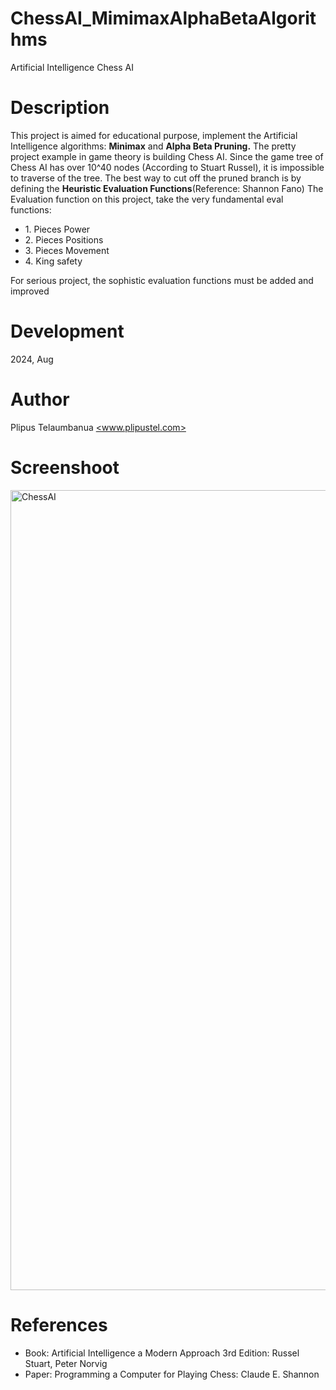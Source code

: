 # ChessAI_MimimaxAlphaBetaAlgorithms

Artificial Intelligence Chess AI

# Description

This project is aimed for educational purpose, implement the Artificial Intelligence algorithms: <b>Minimax</b> and <b>Alpha Beta Pruning.</b> The pretty project example in game theory is building Chess AI. Since the game tree of Chess AI has over 10^40 nodes (According to Stuart Russel), it is impossible to traverse of the tree. The best way to cut off the pruned branch is by defining the <b>Heuristic Evaluation Functions</b>(Reference: Shannon Fano)
The Evaluation function on this project, take the very fundamental eval functions:<br>

<ul>
<li>1. Pieces Power</li>
<li>2. Pieces Positions</li>
<li>3. Pieces Movement<lli>
<li>4. King safety</li>
</ul>

For serious project, the sophistic evaluation functions must be added and improved

# Development

2024, Aug

# Author

Plipus Telaumbanua <a href='https://www.plipustel.com'><www.plipustel.com></a>

# Screenshoot

<img width="1280" alt="ChessAI" src="https://github.com/user-attachments/assets/99c8cee8-f0b8-4207-8dc7-ca6d6c319310">

# References

<ul>
<li>Book: Artificial Intelligence a Modern Approach 3rd Edition: Russel Stuart, Peter Norvig</li>
<li>Paper: Programming a Computer for Playing Chess: Claude E. Shannon</li>
</ul>

